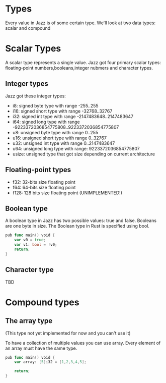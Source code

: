 # Types

Every value in Jazz is of some certain type. We'll look at two data types: scalar and compound  

# Scalar Types
A scalar type represents a single value. Jazz got four primary scalar types: floating-point numbers,booleans,integer nubmers and character types.

## Integer types

Jazz got these integer types:
- i8: signed byte type with range -255..255
- i16: signed short type with range -32768..32767
- i32: signed int type with range -2147483648..2147483647
- i64: signed long type with range -9223372036854775808..9223372036854775807
- u8: unsigned byte type with range 0..255
- u16: unsigned short type with range 0..32767
- u32: unsigned int type with range 0..2147483647
- u64: unsigned long type with range: 9223372036854775807
- usize: unsigned type that got size depending on current architecture

## Floating-point types

- f32: 32-bits size floating point
- f64: 64-bits size floating point
- f128: 128 bits size floating point (UNIMPLEMENTED!)

## Boolean type
A boolean type in Jazz has two possible values: true and false. Booleans are one byte in size. The Boolean type in Rust is specified using bool. 
```go
pub func main() void {
    var v0 = true;
    var v1: bool = !v0;
    return;
}

```

## Character type

TBD

# Compound types

## The array type
(This type not yet implemented for now and you can't use it)


To have a collection of multiple values you can use array. Every element of an array must have the same type.
```go
pub func main() void {
    var array: [5]i32 = [1,2,3,4,5];

    return;
}
```

